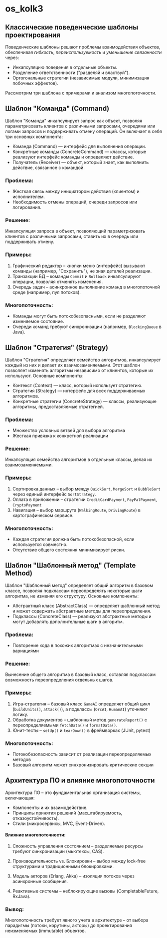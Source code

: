 # os_kolk3

## Классические поведенческие шаблоны проектирования

Поведенческие шаблоны решают проблемы взаимодействия объектов, обеспечивая *гибкость*, *переиспользуемость* и *уменьшение связанности* через:

+ Инкапсуляцию поведения в отдельные объекты.
+ Разделение ответственности ("разделяй и властвуй").
+ Ортогональные стратегии (независимые модули, минимизация побочных эффектов).

Рассмотрим три шаблона с примерами и анализом многопоточности.



## Шаблон "Команда" (Command)

Шаблон "Команда" инкапсулирует запрос как объект, позволяя параметризовать клиентов с различными запросами, очередями или логами запросов и поддерживать отмену операций. Он включает в себя три основных компонента:

+ Команда (Command) — интерфейс для выполнения операции.
+ Конкретные команды (ConcreteCommand) — классы, которые реализуют интерфейс команды и определяют действие.
+ Получатель (Receiver) — объект, который знает, как выполнить действие, связанное с командой.

### Проблема:

+ Жесткая связь между инициатором действия (клиентом) и исполнителем.
+ Необходимость отмены операций, очереди запросов или логирования.

### Решение:

Инкапсуляция запроса в объект, позволяющий параметризовать клиентов с различными запросами, ставить их в очередь или поддерживать отмену.

### Примеры:

1. Графический редактор – кнопки меню (интерфейс) вызывают команды (например, "Сохранить"), не зная деталей реализации.
2. Транзакции БД – команды ```Commit``` и ```Rollback``` инкапсулируют операции, позволяя отменять изменения.
3. Очередь задач – асинхронное выполнение команд в многопоточной среде (например, пул потоков).

### Многопоточность:

+ Команды могут быть потокобезопасными, если не разделяют изменяемое состояние.
+ Очереди команд требуют синхронизации (например, ```BlockingQueue``` в Java).

## Шаблон "Стратегия" (Strategy)

Шаблон "Стратегия" определяет семейство алгоритмов, инкапсулирует каждый из них и делает их взаимозаменяемыми. Этот шаблон позволяет изменять алгоритмы независимо от клиентов, которые их используют. Основные компоненты:

+ Контекст (Context) — класс, который использует стратегию.
+ Стратегия (Strategy) — интерфейс для всех поддерживаемых алгоритмов.
+ Конкретные стратегии (ConcreteStrategy) — классы, реализующие алгоритмы, предоставляемые стратегией.

### Проблема:

+ Множество условных ветвей для выбора алгоритма
+ Жесткая привязка к конкретной реализации

### Решение:

Инкапсуляция семейства алгоритмов в отдельные классы, делая их взаимозаменяемыми.

### Примеры:

1. Сортировка данных – выбор между ```QuickSort```, ```MergeSort``` и ```BubbleSort``` через единый интерфейс ```SortStrategy```.
2. Оплата в приложении – стратегии ```CreditCardPayment```, ```PayPalPayment```, ```CryptoPayment```
3. Навигация – выбор маршрута (```WalkingRoute```, ```DrivingRoute```) в картографическом сервисе.

### Многопоточность:

+ Каждая стратегия должна быть потокобезопасной, если используется совместно.
+ Отсутствие общего состояния минимизирует риски.

## Шаблон "Шаблонный метод" (Template Method)

Шаблон "Шаблонный метод" определяет общий алгоритм в базовом классе, позволяя подклассам переопределять некоторые шаги алгоритма, не изменяя его структуру. Основные компоненты:

+ Абстрактный класс (AbstractClass) — определяет шаблонный метод и может содержать абстрактные методы для переопределения.
+ Подклассы (ConcreteClass) — реализуют абстрактные методы и могут добавлять дополнительные шаги в алгоритм.

### Проблема:

+ Повторение кода в похожих алгоритмах с незначительными вариациями

### Решение:

Вынесение общего алгоритма в базовый класс, оставляя подклассам возможность переопределения отдельных шагов.

### Примеры:

1. Игра-стратегия – базовый класс ```GameAI``` определяет общий цикл (```buildUnits()```, ```attack()```), а подклассы (```OrcAI```, ```HumanAI```) уточняют логику.
2. Обработка документов – шаблонный метод ```generateReport()``` с переопределяемыми ```fetchData()``` и ```formatData()```.
3. Юнит-тесты – ```setUp()``` и ```tearDown()``` в фреймворках (JUnit, pytest)

### Многопоточность:

+ Потокобезопасность зависит от реализации переопределяемых методов
+ Базовый алгоритм может синхронизировать критические секции


## Архитектура ПО и влияние многопоточности

Архитектура ПО – это фундаментальная организация системы, включающая:

+ Компоненты и их взаимодействие.
+ Принципы принятия решений (масштабируемость, отказоустойчивость).
+ Стили (микросервисы, MVC, Event-Driven).

#### Влияние многопоточности:

1. Сложность управления состоянием – разделяемые ресурсы требуют синхронизации (мьютексы, CAS).

2. Производительность vs. Блокировки – выбор между lock-free структурами и традиционными блокировками.

3. Модель акторов (Erlang, Akka) – изоляция потоков через асинхронные сообщения.

4. Реактивные системы – неблокирующие вызовы (CompletableFuture, RxJava).

### Вывод:

Многопоточность требует явного учета в архитектуре – от выбора парадигмы (потоки, корутины, акторы) до проектирования неизменяемых (immutable) объектов.
